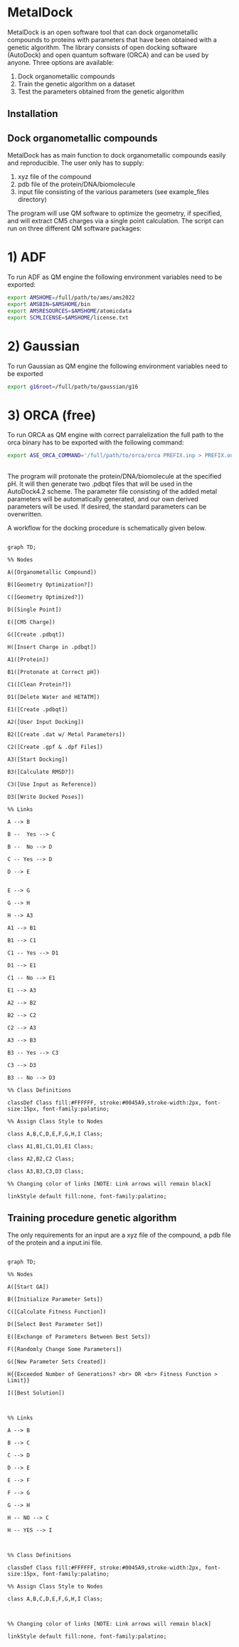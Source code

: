 
# MetalDock 

MetalDock is an open software tool that can dock organometallic compounds to proteins with parameters that have been obtained with a genetic algorithm. The library consists of open docking software (AutoDock) and open quantum software (ORCA) and can be used by anyone. Three options are available:

1) Dock organometallic compounds
2) Train the genetic algorithm on a dataset
3) Test the parameters obtained from the genetic algorithm


## Installation





## Dock organometallic compounds
MetalDock has as main function to dock organometallic compounds easily and reproducible. The user only has to supply:
1) xyz file of the compound 
2) pdb file of the protein/DNA/biomolecule 
3) input file consisting of the various parameters (see example_files directory) 

The program will use QM software to optimize the geometry, if specified, and will extract CM5 charges via a single point calculation. The script can run on three different QM software packages:
# 1) ADF 
To run ADF as QM engine the following environment variables need to be exported:
``` bash
export AMSHOME=/full/path/to/ams/ams2022
export AMSBIN=$AMSHOME/bin
export AMSRESOURCES=$AMSHOME/atomicdata
export SCMLICENSE=$AMSHOME/license.txt
```

# 2) Gaussian
To run Gaussian as QM engine the following environment variables need to be exported
``` bash
export g16root=/full/path/to/gaussian/g16
```

# 3) ORCA (free)
To run ORCA as QM engine with correct parralelization the full path to the orca binary has to be exported with the following command:
``` bash
export ASE_ORCA_COMMAND='/full/path/to/orca/orca PREFIX.inp > PREFIX.out'
```
##
The program will protonate the protein/DNA/biomolecule at the specified pH. It will then generate two .pdbqt files that will be used in the AutoDock4.2 scheme. The parameter file consisting of the added metal parameters will be automatically generated, and our own derived parameters will be used. If desired, the standard parameters can be overwritten.

A workflow for the docking procedure is schematically given below.
```mermaid

graph TD;

%% Nodes

A([Organometallic Compound])

B([Geometry Optimization?])

C([Geometry Optimized?])

D([Single Point])

E([CM5 Charge])

G([Create .pdbqt])
  
H([Insert Charge in .pdbqt])
  
A1([Protein])

B1([Protonate at Correct pH])

C1([Clean Protein?])

D1([Delete Water and HETATM])

E1([Create .pdbqt])

A2([User Input Docking])

B2([Create .dat w/ Metal Parameters])

C2([Create .gpf & .dpf Files])

A3([Start Docking])

B3([Calculate RMSD?])

C3([Use Input as Reference])

D3([Write Docked Poses])

%% Links

A --> B

B --  Yes --> C

B --  No --> D

C -- Yes --> D

D --> E


E --> G

G --> H

H --> A3

A1 --> B1

B1 --> C1
  
C1 -- Yes --> D1

D1 --> E1

C1 -- No --> E1

E1 --> A3

A2 --> B2

B2 --> C2

C2 --> A3

A3 --> B3

B3 -- Yes --> C3

C3 --> D3

B3 -- No --> D3

%% Class Definitions

classDef Class fill:#FFFFFF, stroke:#0045A9,stroke-width:2px, font-size:15px, font-family:palatino;

%% Assign Class Style to Nodes

class A,B,C,D,E,F,G,H,I Class;

class A1,B1,C1,D1,E1 Class;

class A2,B2,C2 Class;

class A3,B3,C3,D3 Class;

%% Changing color of links [NOTE: Link arrows will remain black]

linkStyle default fill:none, font-family:palatino;
```


## Training procedure genetic algorithm 
The only requirements for an input are a xyz file of the compound, a pdb file of the protein and a input.ini file. 
```mermaid

graph TD;

%% Nodes

A([Start GA])

B([Initialize Parameter Sets])

C([Calculate Fitness Function])

D([Select Best Parameter Set])

E([Exchange of Parameters Between Best Sets])

F([Randomly Change Some Parameters])

G([New Parameter Sets Created])

H{{Exceeded Number of Generations? <br> OR <br> Fitness Function > Limit}}

I([Best Solution])

  

%% Links

A --> B

B --> C

C --> D

D --> E

E --> F

F --> G

G --> H

H -- NO --> C

H -- YES --> I

  

%% Class Definitions

classDef Class fill:#FFFFFF, stroke:#0045A9,stroke-width:2px, font-size:15px, font-family:palatino;

%% Assign Class Style to Nodes

class A,B,C,D,E,F,G,H,I Class;

  

%% Changing color of links [NOTE: Link arrows will remain black]

linkStyle default fill:none, font-family:palatino;
```
